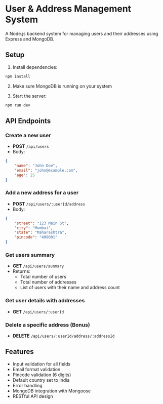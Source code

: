 # User & Address Management System

A Node.js backend system for managing users and their addresses using Express and MongoDB.

## Setup

1. Install dependencies:
```bash
npm install
```

2. Make sure MongoDB is running on your system

3. Start the server:
```bash
npm run dev
```

## API Endpoints

### Create a new user
- **POST** `/api/users`
- Body:
```json
{
    "name": "John Doe",
    "email": "john@example.com",
    "age": 25
}
```

### Add a new address for a user
- **POST** `/api/users/:userId/address`
- Body:
```json
{
    "street": "123 Main St",
    "city": "Mumbai",
    "state": "Maharashtra",
    "pincode": "400001"
}
```

### Get users summary
- **GET** `/api/users/summary`
- Returns:
  - Total number of users
  - Total number of addresses
  - List of users with their name and address count

### Get user details with addresses
- **GET** `/api/users/:userId`

### Delete a specific address (Bonus)
- **DELETE** `/api/users/:userId/address/:addressId`

## Features

- Input validation for all fields
- Email format validation
- Pincode validation (6 digits)
- Default country set to India
- Error handling
- MongoDB integration with Mongoose
- RESTful API design 